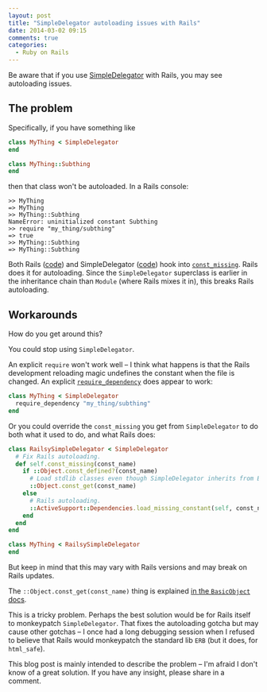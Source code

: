 ```yaml
---
layout: post
title: "SimpleDelegator autoloading issues with Rails"
date: 2014-03-02 09:15
comments: true
categories:
  - Ruby on Rails
---
```


Be aware that if you use [SimpleDelegator](http://www.ruby-doc.org/stdlib-2.1.1/libdoc/delegate/rdoc/SimpleDelegator.html) with Rails, you may see autoloading issues.


## The problem

Specifically, if you have something like

``` ruby app/models/my_thing.rb
class MyThing < SimpleDelegator
end
```

``` ruby app/models/my_thing/subthing.rb
class MyThing::Subthing
end
```

then that class won't be autoloaded. In a Rails console:

    >> MyThing
    => MyThing
    >> MyThing::Subthing
    NameError: uninitialized constant Subthing
    >> require "my_thing/subthing"
    => true
    >> MyThing::Subthing
    => MyThing::Subthing

Both Rails ([code](https://github.com/rails/rails/blob/92fdd6516287f677cd6687e5c31298fa68931baa/activesupport/lib/active_support/dependencies.rb#L178-L181)) and SimpleDelegator ([code](https://github.com/ruby/ruby/blob/bcaec55695c0592b911d361750834ef0c1a7842f/lib/delegate.rb#L60-L62)) hook into [`const_missing`](http://ruby-doc.org/core-2.1.1/Module.html#method-i-const_missing). Rails does it for autoloading. Since the `SimpleDelegator` superclass is earlier in the inheritance chain than `Module` (where Rails mixes it in), this breaks Rails autoloading.


## Workarounds

How do you get around this?

You could stop using `SimpleDelegator`.

An explicit `require` won't work well – I think what happens is that the Rails development reloading magic undefines the constant when the file is changed. An explicit [`require_dependency`](http://stackoverflow.com/a/5214667/6962) does appear to work:

``` ruby
class MyThing < SimpleDelegator
  require_dependency "my_thing/subthing"
end
```

Or you could override the `const_missing` you get from `SimpleDelegator` to do both what it used to do, and what Rails does:

``` ruby
class RailsySimpleDelegator < SimpleDelegator
  # Fix Rails autoloading.
  def self.const_missing(const_name)
    if ::Object.const_defined?(const_name)
      # Load stdlib classes even though SimpleDelegator inherits from BasicObject.
      ::Object.const_get(const_name)
    else
      # Rails autoloading.
      ::ActiveSupport::Dependencies.load_missing_constant(self, const_name)
    end
  end
end

class MyThing < RailsySimpleDelegator
end
```

But keep in mind that this may vary with Rails versions and may break on Rails updates.

The `::Object.const_get(const_name)` thing is explained [in the `BasicObject` docs](http://www.ruby-doc.org/core-2.1.1/BasicObject.html).

This is a tricky problem. Perhaps the best solution would be for Rails itself to monkeypatch `SimpleDelegator`. That fixes the autoloading gotcha but may cause other gotchas – I once had a long debugging session when I refused to believe that Rails would monkeypatch the standard lib `ERB` (but it does, for `html_safe`).

This blog post is mainly intended to describe the problem – I'm afraid I don't know of a great solution. If you have any insight, please share in a comment.
